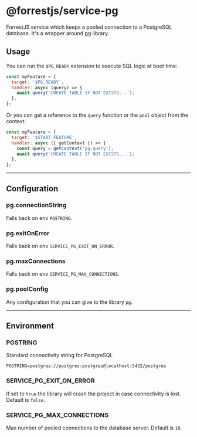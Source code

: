 # @forrestjs/service-pg

ForrestJS service which keeps a pooled connection to a PostgreSQL database. It's a wrapper around [pg](https://www.npmjs.com/package/pg) library.

## Usage

You can run the `$PG_READY` extension to execute SQL logic at boot time:

```js
const myFeature = {
  target: '$PG_READY',
  handler: async (query) => {
    await query('CREATE TABLE IF NOT EXISTS...');
  },
};
```

Or you can get a reference to the `query` function or the `pool` object from the context:

```js
const myFeature = {
  target: '$START_FEATURE',
  handler: async ({ getContext }) => {
    const query = getContext('pg.query');
    await query('CREATE TABLE IF NOT EXISTS...');
  },
};
```

---

## Configuration

### pg.connectionString

Falls back on env `PGSTRING`.

### pg.exitOnError

Falls back on env `SERVICE_PG_EXIT_ON_ERROR`.

### pg.maxConnections

Falls back on env `SERVICE_PG_MAX_CONNECTIONS`.

### pg.poolConfig

Any configuration that you can give to the library `pg`.

---

## Environment

### PGSTRING

Standard connectivity string for PostgreSQL

```
PGSTRING=postgres://postgres:postgres@localhost:5432/postgres
```

### SERVICE_PG_EXIT_ON_ERROR

If set to `true` the library will crash the project in case connectivity is lost. Default is `false`.

### SERVICE_PG_MAX_CONNECTIONS

Max number of pooled connections to the database server. Default is `10`.
